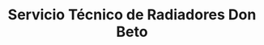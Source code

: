 ---
title: "Servicio Técnico de Radiadores Don Beto"
url: /valladolid/servicio-tecnico-de-radiadores-don-beto/
shop: reparación de automóviles
---